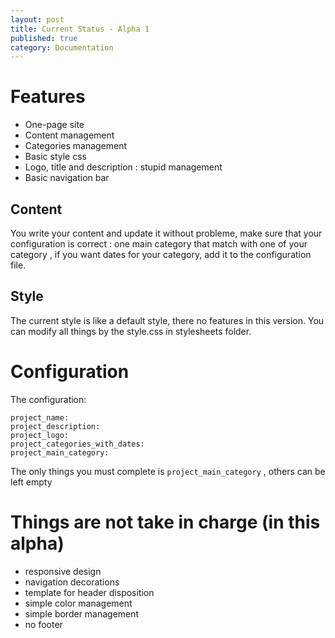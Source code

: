 ```yaml
---
layout: post
title: Current Status - Alpha 1
published: true
category: Documentation
---
```


# Features

- One-page site
- Content management
- Categories management
- Basic style css
- Logo, title and description : stupid management
- Basic navigation bar

## Content

You write your content and update it without probleme, make sure that your configuration is correct : one main category that match with one of your category , if you want dates for your category, add it to the configuration file.

## Style 

The current style is like a default style, there no features in this version. You can modify all things by the style.css in stylesheets folder. 

# Configuration

The configuration:

    project_name: 
    project_description: 
    project_logo: 
    project_categories_with_dates: 
    project_main_category: 

The only things you must complete is `project_main_category` , others can be left empty

# Things are not take in charge (in this alpha)

- responsive design
- navigation decorations
- template for header disposition
- simple color management
- simple border management
- no footer
